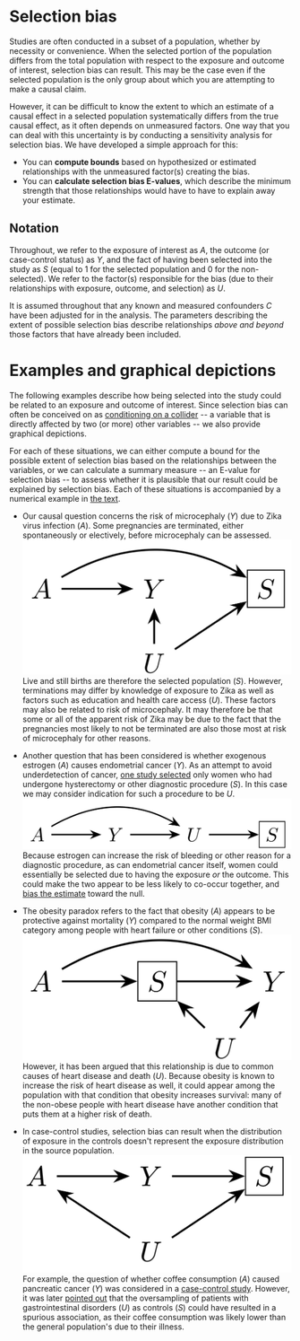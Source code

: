 # Selection bias

Studies are often conducted in a subset of a population, whether by necessity or convenience. When the selected portion of the population differs from the total population with respect to the exposure and outcome of interest, selection bias can result. This may be the case even if the selected population is the only group about which you are attempting to make a causal claim.

However, it can be difficult to know the extent to which an estimate of a causal effect in a selected population systematically differs from the true causal effect, as it often depends on unmeasured factors. One way that you can deal with this uncertainty is by conducting a sensitivity analysis for selection bias. We have developed a simple approach for this:

- You can **compute bounds** based on hypothesized or estimated relationships with the unmeasured factor(s) creating the bias.
- You can **calculate selection bias E-values**, which describe the minimum strength that those relationships would have to have to explain away your estimate.

## Notation

Throughout, we refer to the exposure of interest as $A$, the outcome (or case-control status) as $Y$, and the fact of having been selected into the study as $S$ (equal to 1 for the selected population and 0 for the non-selected). We refer to the factor(s) responsible for the bias (due to their relationships with exposure, outcome, and selection) as $U$.

It is assumed throughout that any known and measured confounders $C$ have been adjusted for in the analysis. The parameters describing the extent of possible selection bias describe relationships *above and beyond* those factors that have already been included.

# Examples and graphical depictions

The following examples describe how being selected into the study could be related to an exposure and outcome of interest. Since selection bias can often be conceived on as [conditioning on a collider](https://journals.lww.com/epidem/fulltext/2004/09000/A_Structural_Approach_to_Selection_Bias.20.aspx) -- a variable that is directly affected by two (or more) other variables -- we also provide graphical depictions.

For each of these situations, we can either compute a bound for the possible extent of selection bias based on the relationships between the variables, or we can calculate a summary measure -- an E-value for selection bias -- to assess whether it is plausible that our result could be explained by selection bias. Each of these situations is accompanied by a numerical example in [the text](https://arxiv.org/pdf/1810.13402.pdf).

- Our causal question concerns the risk of microcephaly ($Y$) due to Zika virus infection ($A$). Some pregnancies are terminated, either spontaneously or electively, before microcephaly can be assessed. ![](pre_outcome.png) Live and still births are therefore the selected population ($S$). However, terminations may differ by knowledge of exposure to Zika as well as factors such as education and health care access ($U$). These factors may also be related to risk of microcephaly. It may therefore be that some or all of the apparent risk of Zika may be due to the fact that the pregnancies most likely to not be terminated are also those most at risk of microcephaly for other reasons.

- Another question that has been considered is whether exogenous estrogen ($A$) causes endometrial cancer ($Y$). As an attempt to avoid underdetection of cancer, [one study selected](https://www.nejm.org/doi/full/10.1056/NEJM197811162992001?url_ver=Z39.88-2003&rfr_id=ori%3Arid%3Acrossref.org&rfr_dat=cr_pub%3Dpubmed) only women who had undergone hysterectomy or other diagnostic procedure ($S$). In this case we may consider indication for such a procedure to be $U$. ![](post_outcome.png) Because estrogen can increase the risk of bleeding or other reason for a diagnostic procedure, as can endometrial cancer itself, women could essentially be selected due to having the exposure *or* the outcome. This could make the two appear to be less likely to co-occur together, and [bias the estimate](https://www.jclinepi.com/article/0021-9681%2881%2990002-3/pdf) toward the null.

- The obesity paradox refers to the fact that obesity ($A$) appears to be protective against mortality ($Y$) compared to the normal weight BMI category among people with heart failure or other conditions ($S$). ![](CDE.png) However, it has been argued that this relationship is due to common causes of heart disease and death ($U$). Because obesity is known to increase the risk of heart disease as well, it could appear among the population with that condition that obesity increases survival: many of the non-obese people with heart disease have another condition that puts them at a higher risk of death.

- In case-control studies, selection bias can result when the distribution of exposure in the controls doesn't represent the exposure distribution in the source population. ![](control-selection.png) For example, the question of whether coffee consumption ($A$) caused pancreatic cancer ($Y$) was considered in a [case-control study](https://www.nejm.org/doi/10.1056/NEJM198103123041102). However, it was later [pointed out](https://jamanetwork.com/journals/jama/article-abstract/361162) that the oversampling of patients with gastrointestinal disorders ($U$) as controls ($S$) could have resulted in a spurious association, as their coffee consumption was likely lower than the general population's due to their illness.